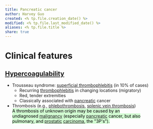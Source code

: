 ```yaml
---
title: Pancreatic cancer
author: Harvey Guo
created: <% tp.file.creation_date() %>
modified: <% tp.file.last_modified_date() %>
aliases: <% tp.file.title %>
share: true
---
```


# Clinical features
## [Hypercoagulability](https://next.amboss.com/us/article/bo0H0S#Z0f31154c63b8097e20cbfc0736fd665a)
- Trousseau syndrome: [superficial thrombophlebitis](https://next.amboss.com/us/article/fh0kWf#Z502e36e6973a5064c56b22989fb25dac) (in 10% of cases)
    - Recurring [thrombophlebitis](https://next.amboss.com/us/article/fh0kWf#Z503e62c322f86af769ed725916b88de5) in changing locations (migratory)
    - Red, tender extremities
    - Classically associated with [pancreatic](https://next.amboss.com/us/article/260T4S#Z0842648c05a9f12b182c77d4baeb7a3a) cancer
- Thrombosis (e.g., [phlebothrombosis](https://next.amboss.com/us/article/fh0kWf#Z6f97f921fd5692d434781802ed911758), [splenic vein thrombosis](https://next.amboss.com/us/article/hS0cz2#Z8c8828405a5aec7c073665ced999fa27))
<mark style="background: #BBFABBA6;">A thrombosis of unknown origin may be caused by an undiagnosed [malignancy](https://next.amboss.com/us/article/WM0Png#Z8c3bce39ca977e0f872b6d9fb3be8cfb) (especially [pancreatic](https://next.amboss.com/us/article/260T4S#Z0842648c05a9f12b182c77d4baeb7a3a) cancer, but also pulmonary, and [prostatic](https://next.amboss.com/us/article/l60vOS#Z6193c696f64ae504f5c057459595b7f3) [carcinoma](https://next.amboss.com/us/article/WM0Png#Z22674f156f136302ff6142f806db0d5a), the "3P's").</mark>